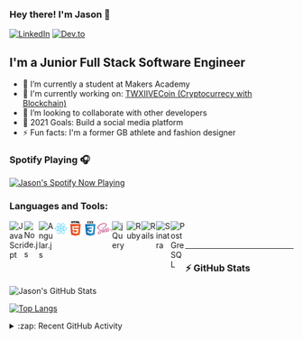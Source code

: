 ### Hey there! I'm Jason 👋

[![LinkedIn](https://img.shields.io/badge/LinkedIn-0077B5?style=for-the-badge&logo=linkedin&logoColor=white)](https://www.linkedin.com/in/jason-rowsell/) [![Dev.to](https://img.shields.io/badge/dev.to-0A0A0A?style=for-the-badge&logo=dev.to&logoColor=white)](#)

## I'm a Junior Full Stack Software Engineer

- 🌱 I’m currently a student at Makers Academy
- 🚀 I'm currently working on: [TWXIIVECoin (Cryptocurrecy with Blockchain)](https://github.com/jasonrowsell/TWXIIVECoin)
- 👯 I’m looking to collaborate with other developers
- 🥅 2021 Goals: Build a social media platform
- ⚡ Fun facts: I'm a former GB athlete and fashion designer

### Spotify Playing 🎧

[<img src="https://jasonrowsell-now-playing.vercel.app/api/spotify" alt="Jason's Spotify Now Playing" width="350" />](https://open.spotify.com/user/saltnpepperyoo)

### Languages and Tools:

<img align="left" alt="JavaScript" width="26px" src="https://cdn.svgporn.com/logos/javascript.svg" />
<img align="left" alt="Node.js" width="26px" src="https://cdn.svgporn.com/logos/nodejs-icon.svg" />
<img align="left" alt="Angular.js" width="26px" src="https://cdn.svgporn.com/logos/angular-icon.svg" />
<img align="left" alt="React" width="26px" src="https://raw.githubusercontent.com/github/explore/80688e429a7d4ef2fca1e82350fe8e3517d3494d/topics/react/react.png" />
<img align="left" alt="HTML5" width="26px" src="https://raw.githubusercontent.com/github/explore/80688e429a7d4ef2fca1e82350fe8e3517d3494d/topics/html/html.png" />
<img align="left" alt="CSS3" width="26px" src="https://raw.githubusercontent.com/github/explore/80688e429a7d4ef2fca1e82350fe8e3517d3494d/topics/css/css.png" />
<img align="left" alt="Sass" width="26px" src="https://raw.githubusercontent.com/github/explore/80688e429a7d4ef2fca1e82350fe8e3517d3494d/topics/sass/sass.png" />
<img align="left" alt="jQuery" width="26px" src="https://cdn.svgporn.com/logos/jquery.svg" />
<img align="left" alt="Ruby" width="26px" src="https://cdn.svgporn.com/logos/ruby.svg" />
<img align="left" alt="Rails" width="26px" src="https://cdn.svgporn.com/logos/rails.svg" />
<img align="left" alt="Sinatra" width="26px" src="https://cdn.svgporn.com/logos/sinatra.svg" />
<img align="left" alt="PostGreSQL" width="26px" src="https://cdn.svgporn.com/logos/postgresql.svg" />

<br />
<br />

---

 ### ⚡️ GitHub Stats
 
<img alt="Jason's GitHub Stats" width="500px" src="https://github-readme-stats.vercel.app/api?username=jasonrowsell&theme=react&show_icons=true&count_private=true&hide_border=true" />

[![Top Langs](https://github-readme-stats.vercel.app/api/top-langs/?username=jasonrowsell&layout=compact)](https://github.com/jasonrowsell/github-readme-stats)


<details>
  <summary>:zap: Recent GitHub Activity</summary>

<!--START_SECTION:activity-->
1. 🎉 Merged PR [#8](https://github.com/C-A-Tech/Makers-BnB/pull/8) in [C-A-Tech/Makers-BnB](https://github.com/C-A-Tech/Makers-BnB)
2. 💪 Opened PR [#9](https://github.com/C-A-Tech/Makers-BnB/pull/9) in [C-A-Tech/Makers-BnB](https://github.com/C-A-Tech/Makers-BnB)
3. 💪 Opened PR [#8](https://github.com/C-A-Tech/Makers-BnB/pull/8) in [C-A-Tech/Makers-BnB](https://github.com/C-A-Tech/Makers-BnB)
4. 🎉 Merged PR [#6](https://github.com/C-A-Tech/Makers-BnB/pull/6) in [C-A-Tech/Makers-BnB](https://github.com/C-A-Tech/Makers-BnB)
5. 🎉 Merged PR [#7](https://github.com/C-A-Tech/Makers-BnB/pull/7) in [C-A-Tech/Makers-BnB](https://github.com/C-A-Tech/Makers-BnB)
<!--END_SECTION:activity-->

</details>

